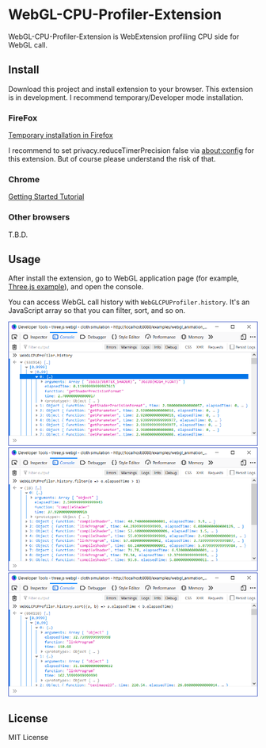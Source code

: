 # WebGL-CPU-Profiler-Extension

WebGL-CPU-Profiler-Extension is WebExtension profiling CPU side for WebGL call.

## Install

Download this project and install extension to your browser. This extension is in development. I recommend temporary/Developer mode installation.

### FireFox

[Temporary installation in Firefox](https://developer.mozilla.org/en-US/docs/Mozilla/Add-ons/WebExtensions/Temporary_Installation_in_Firefox)

I recommend to set privacy.reduceTimerPrecision false via [about:config](about:config) for this extension. But of course please understand the risk of that.

### Chrome

[Getting Started Tutorial](https://developer.chrome.com/extensions/getstarted)

### Other browsers

T.B.D.

## Usage

After install the extension, go to WebGL application page (for example, [Three.js example](https://threejs.org/examples/webgl_animation_cloth.html)), and open the console.

You can access WebGL call history with `WebGLCPUProfiler.history`. It's an JavaScript array so that you can filter, sort, and so on.

![history](./screenshots/history.png)
![filter](./screenshots/filter.png)
![sort](./screenshots/sort.png)

## License 

MIT License
